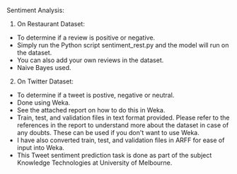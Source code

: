 Sentiment Analysis:

1) On Restaurant Dataset:
  
  - To determine if a review is positive or negative.
  - Simply run the Python script sentiment_rest.py and the model will run on the dataset. 
  - You can also add your own reviews in the dataset.
  - Naive Bayes used.

2) On Twitter Dataset:
  
  - To determine if a tweet is postive, negative or neutral.
  - Done using Weka. 
  - See the attached report on how to do this in Weka.
  - Train, test, and validation files in text format provided. Please refer to the references in the report to understand more about the       dataset in case of any doubts. These can be used if you don't want to use Weka.
  - I have also converted train, test, and validation files in ARFF for ease of input into Weka. 
  - This Tweet sentiment prediction task is done as part of the subject Knowledge Technologies at University of Melbourne. 
